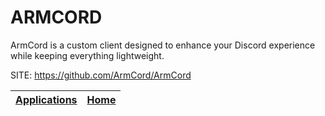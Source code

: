 # ARMCORD

 ArmCord is a custom client designed to enhance your Discord experience  while keeping everything lightweight. 

 SITE: https://github.com/ArmCord/ArmCord

 | [Applications](https://portable-linux-apps.github.io/apps.html) | [Home](https://portable-linux-apps.github.io)
 | --- | --- |
